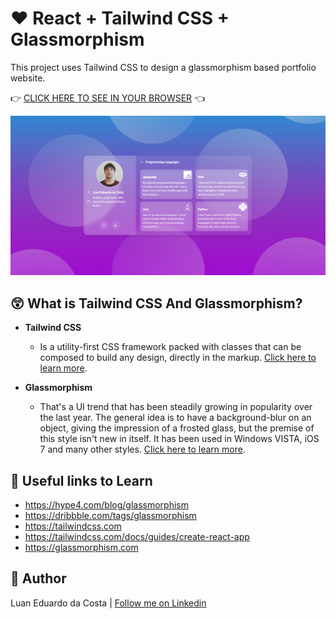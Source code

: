 # :heart: React + Tailwind CSS + Glassmorphism

This project uses Tailwind CSS to design a glassmorphism based portfolio website.

:point_right: [CLICK HERE TO SEE IN YOUR BROWSER](https://luanedcosta.github.io/react-tailwindcss-glassmorphism/) :point_left:

<img src="./images/Website.png" alt="An image of the website" />

## :astonished: What is Tailwind CSS And Glassmorphism?

- **Tailwind CSS**
  - Is a utility-first CSS framework packed with classes that can be composed to build any design, directly in the markup. [Click here to learn more](https://tailwindcss.com/).

- **Glassmorphism**
  - That's a UI trend that has been steadily growing in popularity over the last year. The general idea is to have a background-blur on an object, giving the impression of a frosted glass, but the premise of this style isn't new in itself. It has been used in Windows VISTA, iOS 7 and many other styles. [Click here to learn more](https://hype4.com/blog/glassmorphism).

## :link: Useful links to Learn

- https://hype4.com/blog/glassmorphism
- https://dribbble.com/tags/glassmorphism
- https://tailwindcss.com
- https://tailwindcss.com/docs/guides/create-react-app
- https://glassmorphism.com

## :man: Author

Luan Eduardo da Costa | [Follow me on Linkedin](https://www.linkedin.com/in/luaneducosta/)

